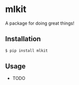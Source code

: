 # mlkit

A package for doing great things!

## Installation

```bash
$ pip install mlkit
```

## Usage

- TODO

